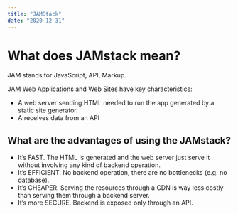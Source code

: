 ```yaml
---
title: "JAMStack"
date: "2020-12-31"
---
```


# What does JAMstack mean?
JAM stands for JavaScript, API, Markup.

JAM Web Applications and Web Sites have key characteristics:
- A web server sending HTML needed to run the app generated by a static site generator.
- A receives data from an API

## What are the advantages of using the JAMstack?
- It’s FAST. The HTML is generated and the web server just serve it without involving any kind of backend operation.
- It’s EFFICIENT. No backend operation, there are no bottlenecks (e.g. no database).
- It’s CHEAPER. Serving the resources through a CDN is way less costly than serving them through a backend server.
- It’s more SECURE. Backend is exposed only through an API.
